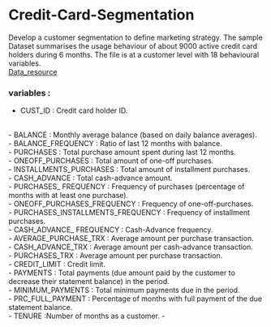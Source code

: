 # Credit-Card-Segmentation
Develop a customer segmentation to define marketing strategy. 
The sample Dataset summarises the usage behaviour of about 9000 active credit card holders during 6 months. 
The file is at a customer level with 18 behavioural variables.
<br />
[Data_resource]( https://mohitkedia.github.io/Credit-Card-Segmentation-in-R/)
<br />
### variables : 
- CUST_ID : Credit card holder ID.
<br />
- BALANCE : Monthly average balance (based on daily balance averages).
<br />
- BALANCE_FREQUENCY : Ratio of last 12 months with balance.
<br />
- PURCHASES : Total purchase amount spent during last 12 months.
<br />
- ONEOFF_PURCHASES : Total amount of one-off purchases.
<br />
- INSTALLMENTS_PURCHASES : Total amount of installment purchases.
<br />
- CASH_ADVANCE : Total cash-advance amount.
<br />
- PURCHASES_ FREQUENCY : Frequency of purchases (percentage of months with at least one purchase).
<br />
- ONEOFF_PURCHASES_FREQUENCY : Frequency of one-off-purchases.
<br />
- PURCHASES_INSTALLMENTS_FREQUENCY : Frequency of installment purchases.
<br />
- CASH_ADVANCE_ FREQUENCY : Cash-Advance frequency.
<br />
- AVERAGE_PURCHASE_TRX : Average amount per purchase transaction.
<br />
- CASH_ADVANCE_TRX : Average amount per cash-advance transaction.
<br />
- PURCHASES_TRX : Average amount per purchase transaction.
<br />
- CREDIT_LIMIT : Credit limit.
<br />
- PAYMENTS : Total payments (due amount paid by the customer to decrease their statement balance) in the period.
<br />
- MINIMUM_PAYMENTS : Total minimum payments due in the period.
<br />
- PRC_FULL_PAYMENT : Percentage of months with full payment of the due statement balance.
<br />
- TENURE :Number of months as a customer.
- 

